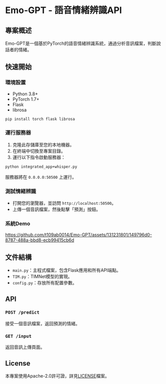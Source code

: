 
# Emo-GPT - 語音情緒辨識API

## 專案概述
Emo-GPT是一個基於PyTorch的語音情緒辨識系統，通過分析音訊檔案，判斷說話者的情緒。

## 快速開始

### 環境設置
- Python 3.8+
- PyTorch 1.7+
- Flask
- librosa

```bash
pip install torch flask librosa
```

### 運行服務器

1. 克隆此存儲庫至您的本地機器。
2. 在終端中切換至專案目錄。
3. 運行以下指令啟動服務器：
```bash
python integrated_app+whisper.py
```
服務器將在 `0.0.0.0:50500` 上運行。

### 測試情緒辨識
- 打開您的瀏覽器，並訪問 `http://localhost:50500`。
- 上傳一個音訊檔案，然後點擊「預測」按鈕。

### 系統Demo
https://github.com/t109ab0014/Emo-GPT/assets/131231801/149796d0-8787-488a-bbd8-ecb99415cb6d


## 文件結構
- `main.py`：主程式檔案，包含Flask應用和所有API端點。
- `TIM.py`：TIMNet模型的實現。
- `config.py`：存放所有配置參數。

## API
### `POST /predict`
接受一個音訊檔案，返回預測的情緒。

### `GET /input`
返回音訊上傳頁面。

## License
本專案使用Apache-2.0許可證，詳見[LICENSE](LICENSE)檔案。

